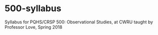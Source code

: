 # 500-syllabus
Syllabus for PQHS/CRSP 500: Observational Studies, at CWRU taught by Professor Love, Spring 2018
